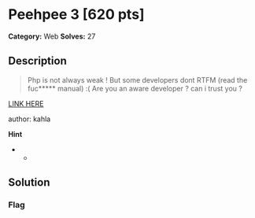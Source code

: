 # Peehpee 3 [620 pts]

**Category:** Web
**Solves:** 27

## Description
>Php is not always weak ! But some developers dont RTFM (read the fuc***** manual) :( Are you an aware developer ? can i trust you ?

<a href="http://54.164.62.100:8020/"> LINK HERE </a>

author: kahla

**Hint**
* -

## Solution

### Flag

